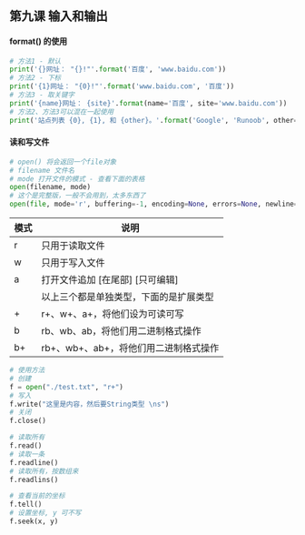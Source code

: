 ## 第九课 输入和输出

#### format() 的使用

```python
# 方法1 - 默认
print('{}网址： "{}!"'.format('百度', 'www.baidu.com'))
# 方法2 - 下标
print('{1}网址： "{0}!"'.format('www.baidu.com', '百度'))
# 方法3 - 取关键字
print('{name}网址： {site}'.format(name='百度', site='www.baidu.com'))
# 方法2、方法3可以混在一起使用
print('站点列表 {0}, {1}, 和 {other}。'.format('Google', 'Runoob', other='Taobao'))
```



#### 读和写文件

```python
# open() 将会返回一个file对象
# filename 文件名
# mode 打开文件的模式 - 查看下面的表格
open(filename, mode)
# 这个是完整版，一般不会用到，太多东西了
open(file, mode='r', buffering=-1, encoding=None, errors=None, newline=None, closefd=True, opener=None)
```

| 模式 | 说明                                   |
| ---- | -------------------------------------- |
| r    | 只用于读取文件                         |
| w    | 只用于写入文件                         |
| a    | 打开文件追加 [在尾部] [只可编辑]       |
|      | 以上三个都是单独类型，下面的是扩展类型 |
| +    | r+、w+、a+，将他们设为可读可写         |
| b    | rb、wb、ab，将他们用二进制格式操作     |
| b+   | rb+、wb+、ab+，将他们用二进制格式操作  |

```python
# 使用方法
# 创建
f = open("./test.txt", "r+")
# 写入
f.write("这里是内容，然后要String类型 \ns")
# 关闭
f.close()
```

```python
# 读取所有
f.read()
# 读取一条
f.readline()
# 读取所有，按数组来
f.readlins()
```

```python
# 查看当前的坐标
f.tell()
# 设置坐标, y 可不写
f.seek(x, y)
```

